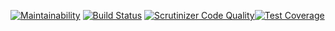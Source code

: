 [![Maintainability](https://api.codeclimate.com/v1/badges/6291921d1efdeae40b9a/maintainability)](https://codeclimate.com/github/rupa4ok/advertising_site/maintainability)  [![Build Status](https://travis-ci.org/rupa4ok/advertising_site.svg?branch=master)](https://travis-ci.org/rupa4ok/advertising_site)  [![Scrutinizer Code Quality](https://scrutinizer-ci.com/g/rupa4ok/advertising_site/badges/quality-score.png?b=master)](https://scrutinizer-ci.com/g/rupa4ok/advertising_site/)[![Test Coverage](https://api.codeclimate.com/v1/badges/045f5ae8fcd9f671a457/test_coverage)](https://codeclimate.com/github/rupa4ok/advertising_site/test_coverage)
